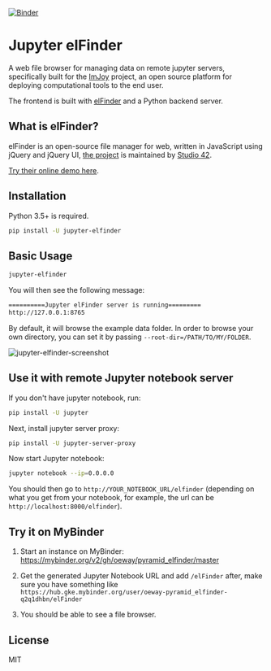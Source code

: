 [![Binder](https://mybinder.org/badge_logo.svg)](https://mybinder.org/v2/gh/oeway/pyramid_elfinder/master)

# Jupyter elFinder

A web file browser for managing data on remote jupyter servers, specifically built for the [ImJoy](https://imjoy.io) project, an open source platform for deploying computational tools to the end user.

The frontend is built with [elFinder](https://github.com/Studio-42/elfinder) and a Python backend server.

## What is elFinder?

elFinder is an open-source file manager for web, written in JavaScript using jQuery and jQuery UI, [the project](https://github.com/Studio-42/elfinder) is maintained by [Studio 42](https://github.com/Studio-42).

[Try their online demo here](https://studio-42.github.io/elFinder/).


## Installation

Python 3.5+ is required.

```sh
pip install -U jupyter-elfinder
```

## Basic Usage

```sh
jupyter-elfinder
```

You will then see the following message:

```sh
==========Jupyter elFinder server is running=========
http://127.0.0.1:8765
```

By default, it will browse the example data folder. In order to browse your own directory, you can set it by passing `--root-dir=/PATH/TO/MY/FOLDER`.


![jupyter-elfinder-screenshot](example-data/jupyter-elfinder-screenshot.png)

## Use it with remote Jupyter notebook server

If you don't have jupyter notebook, run:

```sh
pip install -U jupyter
```

Next, install jupyter server proxy:

```sh
pip install -U jupyter-server-proxy
```

Now start Jupyter notebook:

```sh
jupyter notebook --ip=0.0.0.0
```

You should then go to `http://YOUR_NOTEBOOK_URL/elfinder` (depending on what you get from your notebook, for example, the url can be `http://localhost:8000/elfinder`).

## Try it on MyBinder

1. Start an instance on MyBinder: https://mybinder.org/v2/gh/oeway/pyramid_elfinder/master

2. Get the generated Jupyter Notebook URL and add `/elFinder` after, make sure you have something like `https://hub.gke.mybinder.org/user/oeway-pyramid_elfinder-q2q1dhbn/elFinder`

3. You should be able to see a file browser.


## License

MIT
